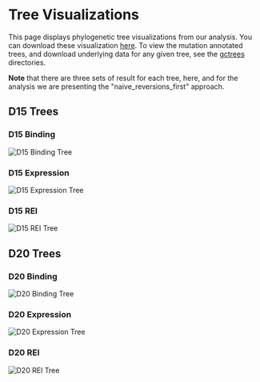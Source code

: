 # Tree Visualizations

This page displays phylogenetic tree visualizations from our analysis. You can download these visualization [here](https://github.com/matsengrp/gcreplay/tree/main/results/notebooks/NDS-LB/naive_reversions_first/stacked_trees). To view the mutation annotated trees, and download underlying data for any given tree, see the [gctrees](https://github.com/matsengrp/gcreplay/tree/main/results/gctrees) directories. 

**Note** that there are three sets of result for each tree, here, and for the analysis we are presenting the "naive_reversions_first" approach.

## D15 Trees

### D15 Binding
![D15 Binding Tree](stacked_trees/D15.binding.scale20.svg)

### D15 Expression
![D15 Expression Tree](stacked_trees/D15.expression.scale20.svg)

### D15 REI
![D15 REI Tree](stacked_trees/D15.REI.scale20.svg)

## D20 Trees

### D20 Binding
![D20 Binding Tree](stacked_trees/D20.binding.scale20.svg)

### D20 Expression
![D20 Expression Tree](stacked_trees/D20.expression.scale20.svg)

### D20 REI
![D20 REI Tree](stacked_trees/D20.REI.scale20.svg)
